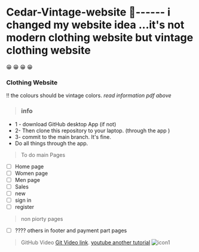 # Cedar-Vintage-website :dress:------ i changed my website idea ...it's not modern clothing website but vintage clothing website
:grin: :grin: :grin: :grin:
### Clothing Website 
!! the colours should be vintage colors.
*read information pdf above* 
> ### info
- 1 - download GitHub desktop App (if not)
- 2- Then clone this repository to your laptop. (through the app )
- 3- commit to  the main branch. It's fine.
-  Do all things through the app.
> To do main Pages
- [ ] Home page
- [ ] Women page
- [ ] Men page
- [ ] Sales
- [ ] new
- [ ] sign in
- [ ] register
> non piorty pages
- [ ] ???? others in footer and payment part pages

> GitHub Video [Git Video link](https://youtu.be/9j0AOrO0dnw/).
> [youtube another tutorial](https://youtube.com/@greatstackdev?si=3suY_4zsB7CiUf-7)
![icon1](https://github.com/user-attachments/assets/7d1dffe6-cffe-4757-8ee3-092a145186fc)
